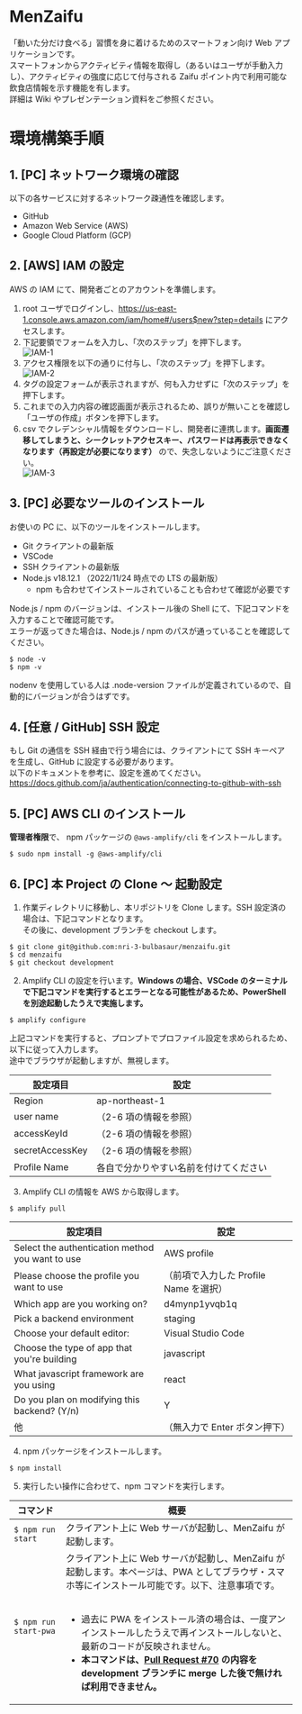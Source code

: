 # MenZaifu

「動いた分だけ食べる」習慣を身に着けるためのスマートフォン向け Web アプリケーションです。  
スマートフォンからアクティビティ情報を取得し（あるいはユーザが手動入力し）、アクティビティの強度に応じて付与される Zaifu ポイント内で利用可能な飲食店情報を示す機能を有します。  
詳細は Wiki やプレゼンテーション資料をご参照ください。

# 環境構築手順

## 1. [PC] ネットワーク環境の確認

以下の各サービスに対するネットワーク疎通性を確認します。

- GitHub
- Amazon Web Service (AWS)
- Google Cloud Platform (GCP)

## 2. [AWS] IAM の設定

AWS の IAM にて、開発者ごとのアカウントを準備します。

1. root ユーザでログインし、https://us-east-1.console.aws.amazon.com/iam/home#/users$new?step=details にアクセスします。
2. 下記要領でフォームを入力し、「次のステップ」を押下します。<br />![IAM-1](/img/1-1.png)
3. アクセス権限を以下の通りに付与し、「次のステップ」を押下します。<br />![IAM-2](/img/1-2.png)
4. タグの設定フォームが表示されますが、何も入力せずに「次のステップ」を押下します。
5. これまでの入力内容の確認画面が表示されるため、誤りが無いことを確認し「ユーザの作成」ボタンを押下します。
6. csv でクレデンシャル情報をダウンロードし、開発者に連携します。**画面遷移してしまうと、シークレットアクセスキー、パスワードは再表示できなくなります（再設定が必要になります）** ので、失念しないようにご注意ください。<br />![IAM-3](/img/1-3.png)

## 3. [PC] 必要なツールのインストール

お使いの PC に、以下のツールをインストールします。

- Git クライアントの最新版
- VSCode
- SSH クライアントの最新版
- Node.js v18.12.1 （2022/11/24 時点での LTS の最新版）
  - npm も合わせてインストールされていることも合わせて確認が必要です

Node.js / npm のバージョンは、インストール後の Shell にて、下記コマンドを入力することで確認可能です。  
エラーが返ってきた場合は、Node.js / npm のパスが通っていることを確認してください。

```
$ node -v
$ npm -v
```

nodenv を使用している人は .node-version ファイルが定義されているので、自動的にバージョンが合うはずです。

## 4. [任意 / GitHub] SSH 設定

もし Git の通信を SSH 経由で行う場合には、クライアントにて SSH キーペアを生成し、GitHub に設定する必要があります。  
以下のドキュメントを参考に、設定を進めてください。  
https://docs.github.com/ja/authentication/connecting-to-github-with-ssh

## 5. [PC] AWS CLI のインストール

**管理者権限**で、 npm パッケージの `@aws-amplify/cli` をインストールします。

```
$ sudo npm install -g @aws-amplify/cli
```

## 6. [PC] 本 Project の Clone ～ 起動設定

1. 作業ディレクトリに移動し、本リポジトリを Clone します。SSH 設定済の場合は、下記コマンドとなります。<br />その後に、development ブランチを checkout します。

```
$ git clone git@github.com:nri-3-bulbasaur/menzaifu.git
$ cd menzaifu
$ git checkout development
```

2. Amplify CLI の設定を行います。**Windows の場合、VSCode のターミナルで下記コマンドを実行するとエラーとなる可能性があるため、PowerShell を別途起動したうえで実施します。**

```
$ amplify configure
```

上記コマンドを実行すると、プロンプトでプロファイル設定を求められるため、以下に従って入力します。  
途中でブラウザが起動しますが、無視します。

| 設定項目        | 設定                                   |
| --------------- | -------------------------------------- |
| Region          | ap-northeast-1                         |
| user name       | （2-6 項の情報を参照）                 |
| accessKeyId     | （2-6 項の情報を参照）                 |
| secretAccessKey | （2-6 項の情報を参照）                 |
| Profile Name    | 各自で分かりやすい名前を付けてください |

3. Amplify CLI の情報を AWS から取得します。

```
$ amplify pull
```

| 設定項目                                         | 設定                                   |
| ------------------------------------------------ | -------------------------------------- |
| Select the authentication method you want to use | AWS profile                            |
| Please choose the profile you want to use        | （前項で入力した Profile Name を選択） |
| Which app are you working on?                    | d4mynp1yvqb1q                          |
| Pick a backend environment                       | staging                                |
| Choose your default editor:                      | Visual Studio Code                     |
| Choose the type of app that you're building      | javascript                             |
| What javascript framework are you using          | react                                  |
| Do you plan on modifying this backend? (Y/n)     | Y                                      |
| 他                                               | （無入力で Enter ボタン押下）          |

4. npm パッケージをインストールします。

```
$ npm install
```

5. 実行したい操作に合わせて、npm コマンドを実行します。

| コマンド              | 概要                                                                                                                                                                                                                                                                                                                                                                                                                                                                   |
| --------------------- | ---------------------------------------------------------------------------------------------------------------------------------------------------------------------------------------------------------------------------------------------------------------------------------------------------------------------------------------------------------------------------------------------------------------------------------------------------------------------- |
| `$ npm run start`     | クライアント上に Web サーバが起動し、MenZaifu が起動します。                                                                                                                                                                                                                                                                                                                                                                                                           |
| `$ npm run start-pwa` | クライアント上に Web サーバが起動し、MenZaifu が起動します。本ページは、PWA としてブラウザ・スマホ等にインストール可能です。以下、注意事項です。<br /><br /><ul><li>過去に PWA をインストール済の場合は、一度アンインストールしたうえで再インストールしないと、最新のコードが反映されません。<li>**本コマンドは、[Pull Request #70](https://github.com/nri-3-bulbasaur/menzaifu/pull/70) の内容を development ブランチに merge した後で無ければ利用できません。**</ul> |
